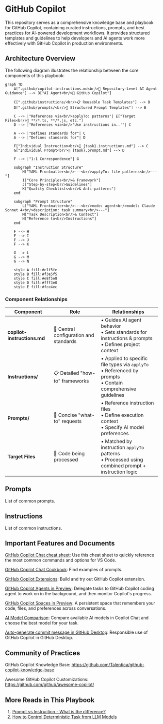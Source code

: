 # GitHub Copilot

This repository serves as a comprehensive knowledge base and playbook for GitHub Copilot, containing curated instructions, prompts, and best practices for AI-powered development workflows. It provides structured templates and guidelines to help developers and AI agents work more effectively with GitHub Copilot in production environments.

## Architecture Overview

The following diagram illustrates the relationship between the core components of this playbook:

```mermaid
graph TD
    A[".github/copilot-instructions.md<br/>🎯 Repository-Level AI Agent Guidance"] --> B["AI Agent<br/>🤖 GitHub Copilot"]
    
    C[".github/instructions/<br/>📋 Reusable Task Templates"] --> B
    D[".github/prompts/<br/>💬 Structured Prompt Templates"] --> B
    
    C --> |"References via<br/>applyTo: patterns"| E["Target Files<br/>📁 **/*.ts, **/*.js, etc."]
    D --> |"References via<br/>'Use instructions in..'"| C
    
    A --> |"Defines standards for"| C
    A --> |"Defines standards for"| D
    
    F["Individual Instruction<br/>📄 {task}.instructions.md"] --> C
    G["Individual Prompt<br/>💭 {task}.prompt.md"] --> D
    
    F --> |"1:1 Correspondence"| G
    
    subgraph "Instruction Structure"
        H["YAML Frontmatter<br/>---<br/>applyTo: file patterns<br/>---"]
        I["Core Principles<br/>& Framework"]
        J["Step-by-step<br/>Guidelines"]
        K["Quality Checklists<br/>& Anti-patterns"]
    end
    
    subgraph "Prompt Structure"
        L["YAML Frontmatter<br/>---<br/>mode: agent<br/>model: Claude Sonnet 4<br/>description: task summary<br/>---"]
        M["Task Description<br/>& Context"]
        N["Reference to<br/>Instructions"]
    end
    
    F --> H
    F --> I
    F --> J
    F --> K
    
    G --> L
    G --> M
    G --> N
    
    style A fill:#e1f5fe
    style B fill:#f3e5f5
    style C fill:#e8f5e8
    style D fill:#fff3e0
    style E fill:#fce4ec
```

### Component Relationships

| Component | Role | Relationships |
|-----------|------|---------------|
| **copilot-instructions.md** | 🎯 Central configuration and standards | • Guides AI agent behavior<br/>• Sets standards for instructions & prompts<br/>• Defines project context |
| **Instructions/** | 📋 Detailed "how-to" frameworks | • Applied to specific file types via `applyTo`<br/>• Referenced by prompts<br/>• Contain comprehensive guidelines |
| **Prompts/** | 💬 Concise "what-to" requests | • Reference instruction files<br/>• Define execution context<br/>• Specify AI model preferences |
| **Target Files** | 📁 Code being processed | • Matched by instruction `applyTo` patterns<br/>• Processed using combined prompt + instruction logic |

## Prompts

List of common prompts.

## Instructions

List of common instructions.

## Important Features and Documents

[GitHub Copilot Chat cheat sheet](https://docs.github.com/en/copilot/reference/cheat-sheet?tool=vscode): Use this cheat sheet to quickly reference the most common commands and options for VS Code.

[GitHub Copilot Chat Cookbook](https://docs.github.com/en/copilot/tutorials/copilot-chat-cookbook): Find examples of prompts.

[GitHub Copilot Extensions](https://docs.github.com/en/copilot/tutorials/try-extensions): Build and try out GitHub Copilot extension.

[GitHub Copilot Agents in Preview](https://docs.github.com/en/copilot/concepts/agents): Delegate tasks to GitHub Copilot coding agent to work on in the background, and then monitor Copilot's progress.

[GitHub Copilot Spaces in Preview](https://docs.github.com/en/copilot/how-tos/provide-context/use-copilot-spaces): A persistent space that remembers your code, files, and preferences across conversations.

[AI Model Comparison](https://docs.github.com/en/copilot/reference/ai-models/model-comparison): Compare available AI models in Copilot Chat and choose the best model for your task.

[Auto-generate commit message in GitHub Desktop](https://docs.github.com/en/copilot/responsible-use/copilot-in-github-desktop#about-copilot-in-github-desktop): Responsible use of GitHub Copilot in GitHub Desktop.

## Community of Practices

GitHub Copilot Knowledge Base: <https://github.com/Talentica/github-copilot-knowledge-base>

Awesome GitHub Copilot Customizations: <https://github.com/github/awesome-copilot/>

## More Reads in This Playbook

1. [Prompt vs Instruction - What is the difference?](./docs/PROMPT_VS_INSTRUCTION.md)
2. [How to Control Deterministic Task from LLM Models](./docs/CONTROL_DETERMINISTIC_TASK.md)
